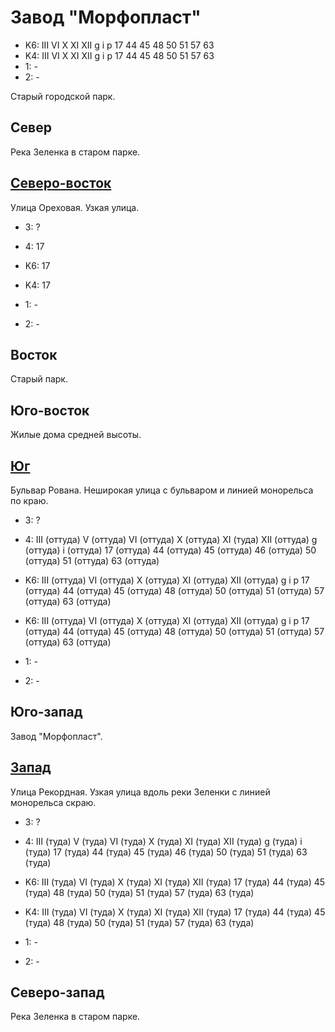 # Завод "Морфопласт"

* K6:   III VI  X   XI  XII
        g   i   p
        17  44  45  48  50  51  57  63
* K4:   III VI  X   XI  XII
        g   i   p
        17  44  45  48  50  51  57  63
* 1:    -
* 2:    -

Старый городской парк.

## Север

Река Зеленка в старом парке.

## [Северо-восток](./10540092.md)

Улица Ореховая.
Узкая улица.

* 3:    ?
* 4:    17

* K6:   17
* K4:   17
* 1:    -
* 2:    -

## Восток

Старый парк.

## Юго-восток

Жилые дома средней высоты.

## [Юг](./10535100.md)

Бульвар Рована.
Неширокая улица с бульваром и  линией монорельса по краю.

* 3:    ?
* 4:    III (оттуда)    V (оттуда)  VI (оттуда) X (оттуда)  XI (туда)
        XII (оттуда)    g (оттуда)  i (оттуда)
        17 (оттуда) 44 (оттуда) 45 (оттуда) 46 (оттуда) 50 (оттуда)
        51 (оттуда) 63 (оттуда)

* K6:   III (оттуда)    VI (оттуда) X (оттуда)  XI (оттуда) XII (оттуда)
        g   i   p
        17 (оттуда) 44 (оттуда) 45 (оттуда) 48 (оттуда) 50 (оттуда) 51 (оттуда) 57 (оттуда) 63 (оттуда)
* K6:   III (оттуда)    VI (оттуда) X (оттуда)  XI (оттуда) XII (оттуда)
        g   i   p
        17 (оттуда) 44 (оттуда) 45 (оттуда) 48 (оттуда) 50 (оттуда) 51 (оттуда) 57 (оттуда) 63 (оттуда)
* 1:    -
* 2:    -

## Юго-запад

Завод "Морфопласт".

## [Запад](./10515095.md)

Улица Рекордная.
Узкая улица вдоль реки Зеленки с линией монорельса скраю.

* 3:    ?
* 4:    III (туда)  V (туда)    VI (туда)   X (туда)    XI (туда)
        XII (туда)  g (туда)    i (туда)
        17 (туда)   44 (туда)   45 (туда)   46 (туда)   50 (туда)
        51 (туда)   63 (туда)

* K6:   III (туда)  VI (туда)   X (туда)    XI (туда)   XII (туда)
        17 (туда)   44 (туда)   45 (туда)   48 (туда)   50 (туда)   51 (туда)   57 (туда)   63 (туда)
* K4:   III (туда)  VI (туда)   X (туда)    XI (туда)   XII (туда)
        17 (туда)   44 (туда)   45 (туда)   48 (туда)   50 (туда)   51 (туда)   57 (туда)   63 (туда)
* 1:    -
* 2:    -

## Северо-запад

Река Зеленка в старом парке.
